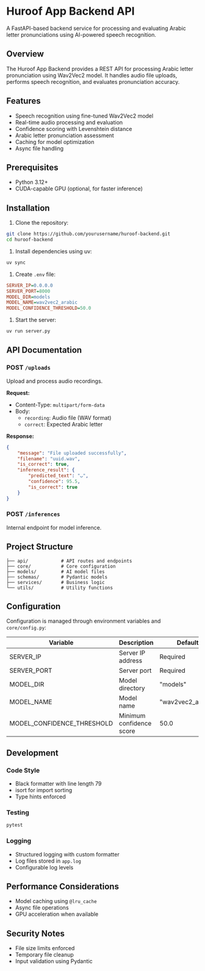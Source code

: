 # Huroof App Backend API

A FastAPI-based backend service for processing and evaluating Arabic letter pronunciations using AI-powered speech recognition.

## Overview

The Huroof App Backend provides a REST API for processing Arabic letter pronunciation using Wav2Vec2 model. It handles audio file uploads, performs speech recognition, and evaluates pronunciation accuracy.

## Features

- Speech recognition using fine-tuned Wav2Vec2 model
- Real-time audio processing and evaluation
- Confidence scoring with Levenshtein distance
- Arabic letter pronunciation assessment
- Caching for model optimization
- Async file handling

## Prerequisites

- Python 3.12+
- CUDA-capable GPU (optional, for faster inference)

## Installation

1. Clone the repository:

```bash
git clone https://github.com/yourusername/huroof-backend.git
cd huroof-backend
```

1. Install dependencies using uv:

```bash
uv sync
```

1. Create `.env` file:

```ini
SERVER_IP=0.0.0.0
SERVER_PORT=8000
MODEL_DIR=models
MODEL_NAME=wav2vec2_arabic
MODEL_CONFIDENCE_THRESHOLD=50.0
```

1. Start the server:

```bash
uv run server.py
```

## API Documentation

### POST `/uploads`

Upload and process audio recordings.

**Request:**

- Content-Type: `multipart/form-data`
- Body:
  - `recording`: Audio file (WAV format)
  - `correct`: Expected Arabic letter

**Response:**

```json
{
    "message": "File uploaded successfully",
    "filename": "uuid.wav",
    "is_correct": true,
    "inference_result": {
        "predicted_text": "ب",
        "confidence": 95.5,
        "is_correct": true
    }
}
```

### POST `/inferences`

Internal endpoint for model inference.

## Project Structure

```plaintext
├── api/            # API routes and endpoints
├── core/           # Core configuration
├── models/         # AI model files
├── schemas/        # Pydantic models
├── services/       # Business logic
└── utils/          # Utility functions
```

## Configuration

Configuration is managed through environment variables and `core/config.py`:

| Variable | Description | Default |
|----------|-------------|---------|
| SERVER_IP | Server IP address | Required |
| SERVER_PORT | Server port | Required |
| MODEL_DIR | Model directory | "models" |
| MODEL_NAME | Model name | "wav2vec2_arabic" |
| MODEL_CONFIDENCE_THRESHOLD | Minimum confidence score | 50.0 |

## Development

### Code Style

- Black formatter with line length 79
- isort for import sorting
- Type hints enforced

### Testing

```bash
pytest
```

### Logging

- Structured logging with custom formatter
- Log files stored in `app.log`
- Configurable log levels

## Performance Considerations

- Model caching using `@lru_cache`
- Async file operations
- GPU acceleration when available

## Security Notes

- File size limits enforced
- Temporary file cleanup
- Input validation using Pydantic
